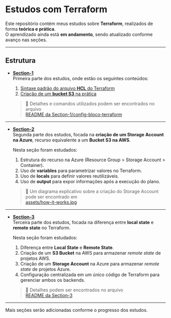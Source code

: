 # Estudos com Terraform

Este repositório contém meus estudos sobre **Terraform**, realizados de forma **teórica e prática**.  
O aprendizado ainda está **em andamento**, sendo atualizado conforme avanço nas seções.  

---

## Estrutura

- **[Section-1](./Section-1)**  
  Primeira parte dos estudos, onde estão os seguintes conteúdos:  
  1. [Sintaxe padrão do arquivo **HCL** do Terraform](./Section-1/sintaxe-terraform)  
  2. [Criação de um **bucket S3** na prática](./Section-1/config-bloco-terraform)  

  > 📌 Detalhes e comandos utilizados podem ser encontrados no arquivo  
  > [README da Section-1/config-bloco-terraform](./Section-1/config-bloco-terraform/README.md)

---

- **[Section-2](./Section-2)**  
  Segunda parte dos estudos, focada na **criação de um Storage Account na Azure**, recurso equivalente a um **Bucket S3 na AWS**.  

  Nesta seção foram estudados:  
  1. Estrutura do recurso na Azure (Resource Group > Storage Account > Container).  
  2. Uso de **variables** para parametrizar valores no Terraform.  
  3. Uso de **locals** para definir valores reutilizáveis.  
  4. Uso de **output** para expor informações após a execução do plano.  

  > 📌 Um diagrama explicativo sobre a criação do Storage Account pode ser encontrado em  
  > [assets/how-it-works.jpg](./Section-2/assets/how-it-works.jpg)

---

- **[Section-3](./Section-3)**  
  Terceira parte dos estudos, focada na diferença entre **local state** e **remote state** no Terraform.  

  Nesta seção foram estudados:  
  1. Diferença entre **Local State** e **Remote State**.  
  2. Criação de um **S3 Bucket** na AWS para armazenar *remote state* de projetos AWS.  
  3. Criação de um **Storage Account** na Azure para armazenar *remote state* de projetos Azure.  
  4. Configuração centralizada em um único código de Terraform para gerenciar ambos os backends.  

  > 📌 Detalhes podem ser encontrados no arquivo  
  > [README da Section-3](./Section-3/README.md)

---

Mais seções serão adicionadas conforme o progresso dos estudos.
